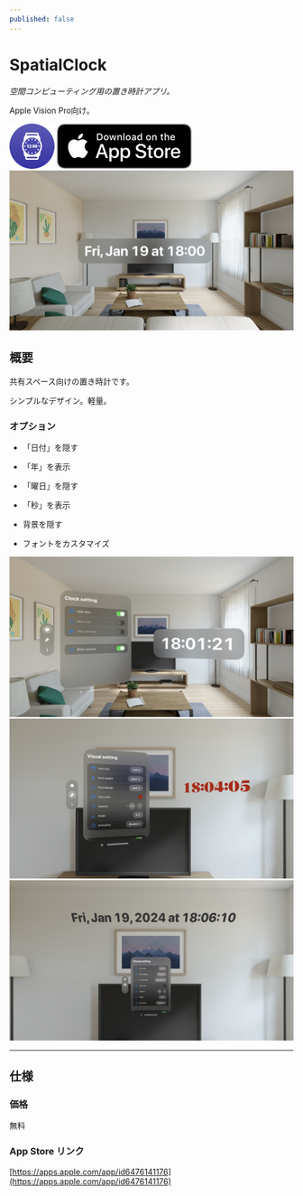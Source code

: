 ```yaml
---
published: false
---
```


<h1 translate="no">SpatialClock</h1>

_空間コンピューティング用の置き時計アプリ。_

Apple Vision Pro向け。

<img src="icon.png" width="80">

<a href="https://apps.apple.com/app/id6476141176" target="blank">
  <img src="appstore_badge.svg">
</a>

<img src="1.jpeg" width="600">

概要
----------
共有スペース向けの置き時計です。

シンプルなデザイン。軽量。

### オプション

- 「日付」を隠す

- 「年」を表示

- 「曜日」を隠す

- 「秒」を表示

- 背景を隠す

- フォントをカスタマイズ

<img src="2.jpeg" width="600">

<img src="3.jpeg" width="600">

<img src="4.jpeg" width="600">

* * *

仕様
-------
### 価格
無料

### App Store リンク
[https://apps.apple.com/app/id6476141176](https://apps.apple.com/app/id6476141176)

<!--
<a href="https://apps.apple.com/app/id6476141176" target="blank">
  <img src="qr-code.jpg" width="160">
</a>
-->

